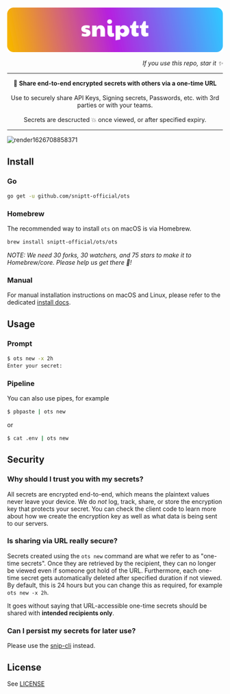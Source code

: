 <p align="center" style="text-align:center;">
  <a href="https://sniptt.com">
    <img src=".github/assets/readme-hero-logo.svg" alt="Sniptt Logo" />
  </a>
</p>

<p align="right">
  <i>If you use this repo, star it ✨</i>
</p>

***

<div align="center">🔐 <b>Share end-to-end encrypted secrets with others via a one-time URL</b></div>

<br/>

<div align="center">Use to securely share API Keys, Signing secrets, Passwords, etc. with 3rd parties or with your teams.</div>

<br/>

<div align="center">Secrets are descructed 💥 once viewed, or after specified expiry.</div>

***

![render1626708858371](https://user-images.githubusercontent.com/84327906/126186752-156fe5bd-129a-4152-9dff-d7c01e581687.gif)

## Install

### Go

```sh
go get -u github.com/sniptt-official/ots
```

### Homebrew

The recommended way to install `ots` on macOS is via Homebrew.

```sh
brew install sniptt-official/ots/ots
```

*NOTE: We need 30 forks, 30 watchers, and 75 stars to make it to Homebrew/core. Please help us get there 👀!*

### Manual

For manual installation instructions on macOS and Linux, please refer to the dedicated [install docs](./docs/manual-install.md).

## Usage

### Prompt

```sh
$ ots new -x 2h
Enter your secret: 
```

### Pipeline

You can also use pipes, for example

```sh
$ pbpaste | ots new
```

or

```sh
$ cat .env | ots new
```

## Security

### Why should I trust you with my secrets?

All secrets are encrypted end-to-end, which means the plaintext values never leave your device. We do *not* log, track, share, or store the encryption key that protects your secret. You can check the client code to learn more about how we create the encryption key as well as what data is being sent to our servers.

### Is sharing via URL really secure?

Secrets created using the `ots new` command are what we refer to as "one-time secrets". Once they are retrieved by the recipient, they can no longer be viewed even if someone got hold of the URL. Furthermore, each one-time secret gets automatically deleted after specified duration if not viewed. By default, this is 24 hours but you can change this as required, for example `ots new -x 2h`.

It goes without saying that URL-accessible one-time secrets should be shared with **intended recipients only**.

### Can I persist my secrets for later use?

Please use the [snip-cli](https://github.com/sniptt-official/snip-cli) instead.

## License

See [LICENSE](LICENSE)
